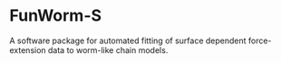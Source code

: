 # FunWorm-S
A software package for automated fitting of surface dependent force-extension data to worm-like chain models.
